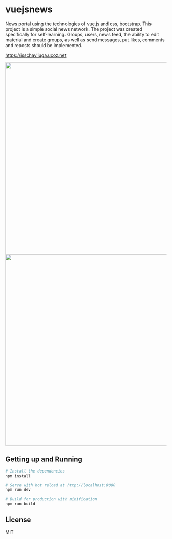 # vuejsnews
News portal using the technologies of vue.js and css, bootstrap. This project is a simple social news network. The project was created specifically for self-learning. Groups, users, news feed, the ability to edit material and create groups, as well as send messages, put likes, comments and reposts should be implemented.

https://isschavliuga.ucoz.net

<img width="600" src="https://github.com/IvanShavliuga/vuejsnews/src/assets/images/vujsnews1.png">
<img width="600" src="https://github.com/IvanShavliuga/vuejsnews/src/assets/images/vuejsnews2.png">

## Getting up and Running

``` bash
# Install the dependencies
npm install

# Serve with hot reload at http://localhost:8080
npm run dev

# Build for production with minification
npm run build
```

## License 
MIT
